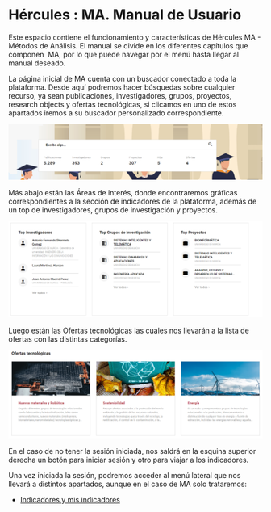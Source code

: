 # Hércules : MA. Manual de Usuario



Este espacio contiene el funcionamiento y características de Hércules MA \- Métodos de Análisis. El manual se divide en los diferentes capítulos que componen  MA, por lo que puede navegar por el menú hasta llegar al manual deseado.

  


La página inicial de MA cuenta con un buscador conectado a toda la plataforma. Desde aquí podremos hacer búsquedas sobre cualquier recurso, ya sean publicaciones, investigadores, grupos, proyectos, research objects y ofertas tecnológicas, si clicamos en uno de estos apartados iremos a su buscador personalizado correspondiente.

![](/attachments/598147379/598148040.png)

Más abajo están las Áreas de interés, donde encontraremos gráficas correspondientes a la sección de indicadores de la plataforma, además de un top de investigadores, grupos de investigación y proyectos.

![](/attachments/598147379/598148037.png)

Luego están las Ofertas tecnológicas las cuales nos llevarán a la lista de ofertas con las distintas categorías.

![](/attachments/598147379/598148045.png)

En el caso de no tener la sesión iniciada, nos saldrá en la esquina superior derecha un botón para iniciar sesión y otro para viajar a los indicadores.

Una vez iniciada la sesión, podremos acceder al menú lateral que nos llevará a distintos apartados, aunque en el caso de MA solo trataremos:

* [Indicadores y mis indicadores](/hercules/portal-nacional-avanzado-de-investigacion-hercules-ma-metodos-de-analisis/ma-manual-de-usuario/indicadoresmetricas.md "/hercules/portal-nacional-avanzado-de-investigacion-hercules-ma-metodos-de-analisis/ma-manual-de-usuario/indicadoresmetricas.md")

  





